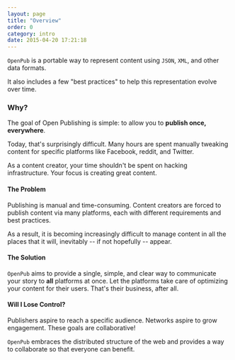 ```yaml
---
layout: page
title: "Overview"
order: 0
category: intro
date: 2015-04-20 17:21:18
---
```


`OpenPub` is a portable way to represent content using `JSON`, `XML`, and other data formats.

It also includes a few "best practices" to help this representation evolve over time.

### Why?

The goal of Open Publishing is simple: to allow you to **publish once, everywhere**.

Today, that's surprisingly difficult. Many hours are spent manually tweaking content for specific platforms like Facebook, reddit, and Twitter.

As a content creator, your time shouldn't be spent on hacking infrastructure. Your focus is creating great content.


#### The Problem

Publishing is manual and time-consuming. Content creators are forced to publish content via many platforms, each with different requirements and best practices.

As a result, it is becoming increasingly difficult to manage content in all the places that it will, inevitably -- if not hopefully -- appear.

#### The Solution

`OpenPub` aims to provide a single, simple, and clear way to communicate your story to **all** platforms at once. Let the platforms take care of optimizing your content for their users. That's their business, after all.

#### Will I Lose Control?

Publishers aspire to reach a specific audience. Networks aspire to grow engagement. These goals are collaborative!

`OpenPub` embraces the distributed structure of the web and provides a way to collaborate so that everyone can benefit.
